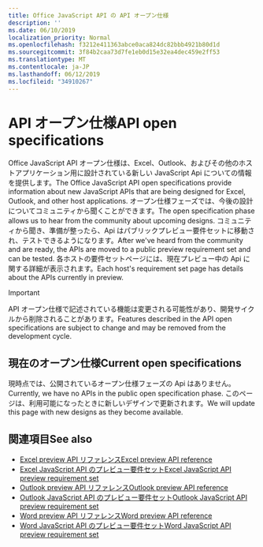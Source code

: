 ```yaml
---
title: Office JavaScript API の API オープン仕様
description: ''
ms.date: 06/10/2019
localization_priority: Normal
ms.openlocfilehash: f3212e411363abce0aca824dc82bbb4921b80d1d
ms.sourcegitcommit: 3f84b2caa73d7fe1eb0d15e32ea4dec459e2ff53
ms.translationtype: MT
ms.contentlocale: ja-JP
ms.lasthandoff: 06/12/2019
ms.locfileid: "34910267"
---
```

# <a name="api-open-specifications"></a><span data-ttu-id="c468e-102">API オープン仕様</span><span class="sxs-lookup"><span data-stu-id="c468e-102">API open specifications</span></span>

<span data-ttu-id="c468e-103">Office JavaScript API オープン仕様は、Excel、Outlook、およびその他のホストアプリケーション用に設計されている新しい JavaScript Api についての情報を提供します。</span><span class="sxs-lookup"><span data-stu-id="c468e-103">The Office JavaScript API open specifications provide information about new JavaScript APIs that are being designed for Excel, Outlook, and other host applications.</span></span> <span data-ttu-id="c468e-104">オープン仕様フェーズでは、今後の設計についてコミュニティから聞くことができます。</span><span class="sxs-lookup"><span data-stu-id="c468e-104">The open specification phase allows us to hear from the community about upcoming designs.</span></span> <span data-ttu-id="c468e-105">コミュニティから聞き、準備が整ったら、Api はパブリックプレビュー要件セットに移動され、テストできるようになります。</span><span class="sxs-lookup"><span data-stu-id="c468e-105">After we've heard from the community and are ready, the APIs are moved to a public preview requirement set and can be tested.</span></span> <span data-ttu-id="c468e-106">各ホストの要件セットページには、現在プレビュー中の Api に関する詳細が表示されます。</span><span class="sxs-lookup"><span data-stu-id="c468e-106">Each host's requirement set page has details about the APIs currently in preview.</span></span>

> [!IMPORTANT]
> <span data-ttu-id="c468e-107">API オープン仕様で記述されている機能は変更される可能性があり、開発サイクルから削除されることがあります。</span><span class="sxs-lookup"><span data-stu-id="c468e-107">Features described in the API open specifications are subject to change and may be removed from the development cycle.</span></span>

## <a name="current-open-specifications"></a><span data-ttu-id="c468e-108">現在のオープン仕様</span><span class="sxs-lookup"><span data-stu-id="c468e-108">Current open specifications</span></span>

<span data-ttu-id="c468e-109">現時点では、公開されているオープン仕様フェーズの Api はありません。</span><span class="sxs-lookup"><span data-stu-id="c468e-109">Currently, we have no APIs in the public open specification phase.</span></span> <span data-ttu-id="c468e-110">このページは、利用可能になったときに新しいデザインで更新されます。</span><span class="sxs-lookup"><span data-stu-id="c468e-110">We will update this page with new designs as they become available.</span></span>

## <a name="see-also"></a><span data-ttu-id="c468e-111">関連項目</span><span class="sxs-lookup"><span data-stu-id="c468e-111">See also</span></span>

- [<span data-ttu-id="c468e-112">Excel preview API リファレンス</span><span class="sxs-lookup"><span data-stu-id="c468e-112">Excel preview API reference</span></span>](/javascript/api/excel)
- [<span data-ttu-id="c468e-113">Excel JavaScript API のプレビュー要件セット</span><span class="sxs-lookup"><span data-stu-id="c468e-113">Excel JavaScript API preview requirement set</span></span>](../requirement-sets/excel-api-requirement-sets.md#excel-javascript-preview-apis)
- [<span data-ttu-id="c468e-114">Outlook preview API リファレンス</span><span class="sxs-lookup"><span data-stu-id="c468e-114">Outlook preview API reference</span></span>](/javascript/api/outlook)
- [<span data-ttu-id="c468e-115">Outlook JavaScript API のプレビュー要件セット</span><span class="sxs-lookup"><span data-stu-id="c468e-115">Outlook JavaScript API preview requirement set</span></span>](..//objectmodel/preview-requirement-set/outlook-requirement-set-preview.md)
- [<span data-ttu-id="c468e-116">Word preview API リファレンス</span><span class="sxs-lookup"><span data-stu-id="c468e-116">Word preview API reference</span></span>](/javascript/api/word)
- [<span data-ttu-id="c468e-117">Word JavaScript API のプレビュー要件セット</span><span class="sxs-lookup"><span data-stu-id="c468e-117">Word JavaScript API preview requirement set</span></span>](../requirement-sets/word-api-requirement-sets.md#word-javascript-preview-apis)
